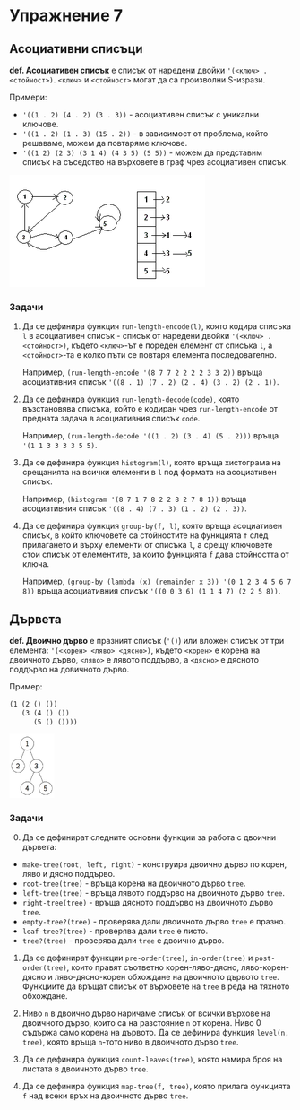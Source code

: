 Упражнение 7
============

Асоциативни списъци
-------------------

**def. Асоциативен списък** е списък от наредени двойки `'(<ключ> . <стойност>)`. `<ключ>` и `<стойност>` могат да са произволни S-изрази.

   Примери:
   - `'((1 . 2) (4 . 2) (3 . 3))` - асоциативен списък с уникални ключове.
   - `'((1 . 2) (1 . 3) (15 . 2))` - в зависимост от проблема, който решаваме, можем да повтаряме ключове.
   - `'((1 2) (2 3) (3 1 4) (4 3 5) (5 5))` - можем да представим списък на съседство на върховете в граф чрез асоциативен списък.

   ![](images/adjacency-list.gif)

### Задачи

1. Да се дефинира функция `run-length-encode(l)`, която
кодира списъка `l` в асоциативен списък - списък от наредени двойки `'(<ключ> . <стойност>)`,
където `<ключ>`-ът e пореден елемент от списъка `l`, а
`<стойност>`-та е колко пъти се повтаря елемента последователно.

   Например, `(run-length-encode '(8 7 7 2 2 2 2 3 3 2))`
   връща асоциативния списък `'((8 . 1) (7 . 2) (2 . 4) (3 . 2) (2 . 1))`.

2. Да се дефинира функция `run-length-decode(code)`, която
възстановява списъка, който е кодиран чрез `run-length-encode` от предната задача
в асоциативния списък `code`.

   Например, `(run-length-decode '((1 . 2) (3 . 4) (5 . 2)))`
   връща `'(1 1 3 3 3 3 5 5)`.

3. Да се дефинира функция `histogram(l)`, която
връща хистограма на срещанията на всички елементи в `l` под формата на асоциативен списък.

   Например, `(histogram '(8 7 1 7 8 2 2 8 2 7 8 1))`
   връща асоциативния списък `'((8 . 4) (7 . 3) (1 . 2) (2 . 3))`.

4. Да се дефинира функция `group-by(f, l)`, която
връща асоциативен списък, в който ключовете са стойностите на функцията `f` след прилагането ѝ върху елементи от списъка `l`, а
срещу ключовете стои списък от елементите, за които функцията `f` дава стойността от ключа.

   Например, `(group-by (lambda (x) (remainder x 3)) '(0 1 2 3 4 5 6 7 8))`
   връща асоциативния списък `'((0 0 3 6) (1 1 4 7) (2 2 5 8))`.

Дървета
-------

**def. Двоично дърво** е празният списък (`'()`) или вложен списък от три
елемента: `'(<корен> <ляво> <дясно>)`, където `<корен>` е корена на двоичното
дърво, `<ляво>` е лявото поддърво, а `<дясно>` е дясното поддърво на довичното
дърво.

   Пример:
   ```
   (1 (2 () ())
      (3 (4 () ())
         (5 () ())))
   ```

   ![](images/binary-tree.png)

### Задачи

0. Да се дефинират следните основни функции за работа с двоични дървета:
- `make-tree(root, left, right)` - конструира двоично дърво по корен,
ляво и дясно поддърво.
- `root-tree(tree)` - връща корена на двоичното дърво `tree`.
- `left-tree(tree)` - връща лявото поддърво на двоичното дърво `tree`.
- `right-tree(tree)` - връща дясното поддърво на двоичното дърво `tree`.
- `empty-tree?(tree)` - проверява дали двоичното дърво `tree` е празно.
- `leaf-tree?(tree)` - проверява дали `tree` е листо.
- `tree?(tree)` - проверява дали `tree` е двоично дърво.

1. Да се дефинират функции `pre-order(tree)`, `in-order(tree)` и
`post-order(tree)`, които правят съответно корен-ляво-дясно,
ляво-корен-дясно и ляво-дясно-корен обхождане на двоичното дървото `tree`.
Функциите да връщат списък от върховете на `tree` в реда на тяхното обхождане.

2. Ниво `n` в двоично дърво наричаме списък от всички върхове на
двоичното дърво, които са на разстояние `n` от корена. Ниво 0 съдържа само
корена на дървото. Да се дефинира функция `level(n, tree)`, която връща `n`-тото
ниво в двоичното дърво `tree`.

3. Да се дефинира функция `count-leaves(tree)`, която намира броя на листата
в двоичното дърво `tree`.

4. Да се дефинира функция `map-tree(f, tree)`, която прилага функцията `f` над
всеки връх на двоичното дърво `tree`.
